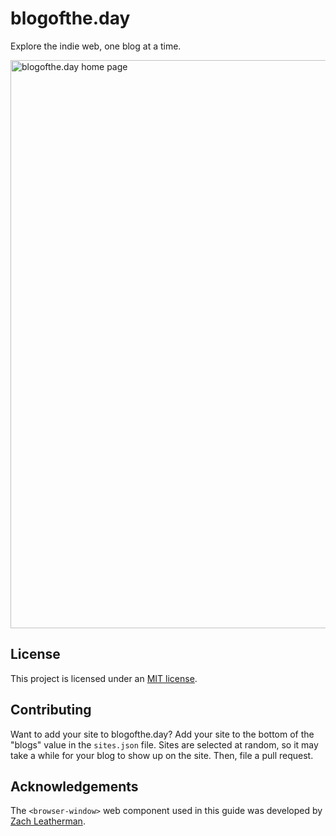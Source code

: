 # blogofthe.day

Explore the indie web, one blog at a time.

<img width="909" alt="blogofthe.day home page" src="https://github.com/capjamesg/blogofthe.day/assets/37276661/fcc3487c-71bb-4109-b968-ffdc42781e23">

## License

This project is licensed under an [MIT license](LICENSE).

## Contributing

Want to add your site to blogofthe.day? Add your site to the bottom of the "blogs" value in the `sites.json` file. Sites are selected at random, so it may take a while for your blog to show up on the site. Then, file a pull request.

## Acknowledgements

The `<browser-window>` web component used in this guide was developed by [Zach Leatherman](https://www.zachleat.com/web/browser-window/).
